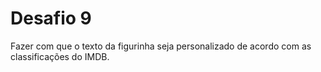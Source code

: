 # Desafio 9

Fazer com que o texto da figurinha seja personalizado de acordo com as classificações do IMDB.